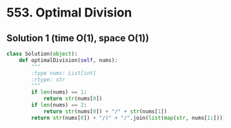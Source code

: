 # 553. Optimal Division

## Solution 1 (time O(1), space O(1))

```python
class Solution(object):
    def optimalDivision(self, nums):
        """
        :type nums: List[int]
        :rtype: str
        """
        if len(nums) == 1:
            return str(nums[0])
        if len(nums) == 2:
            return str(nums[0]) + "/" + str(nums[1])
        return str(nums[0]) + "/(" + "/".join(list(map(str, nums[1:]))) + ")" 
```
